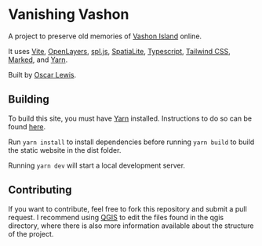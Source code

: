 # Vanishing Vashon

A project to preserve old memories of [Vashon Island](https://en.wikipedia.org/wiki/Vashon%2C_Washington) online.

It uses [Vite](https://vitejs.dev/), [OpenLayers](https://openlayers.org/), [spl.js](https://github.com/jvail/spl.js), [SpatiaLite](https://www.gaia-gis.it/fossil/libspatialite/index), [Typescript](https://www.typescriptlang.org/), [Tailwind CSS](https://tailwindcss.com/), [Marked](https://marked.js.org/), and [Yarn](https://yarnpkg.com/).

Built by [Oscar Lewis](https://oscarlewis.dev/).

## Building

To build this site, you must have [Yarn](https://yarnpkg.com/) installed. Instructions to do so can be found [here](https://yarnpkg.com/getting-started/install).

Run `yarn install` to install dependencies before running `yarn build` to build the static website in the dist folder.

Running `yarn dev` will start a local development server.

## Contributing

If you want to contribute, feel free to fork this repository and submit a pull request. I recommend using [QGIS](https://www.qgis.org/en/site/) to edit the files found in the qgis directory, where there is also more information available about the structure of the project.
